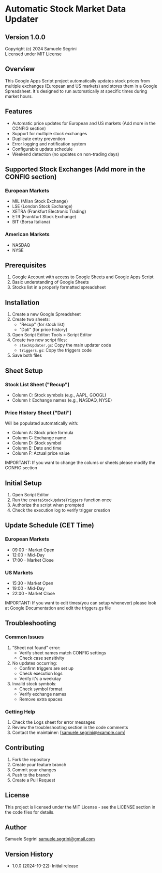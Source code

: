 # Automatic Stock Market Data Updater
## Version 1.0.0

Copyright (c) 2024 Samuele Segrini  
Licensed under MIT License

## Overview
This Google Apps Script project automatically updates stock prices from multiple exchanges (European and US markets) and stores them in a Google Spreadsheet. It's designed to run automatically at specific times during market hours.

## Features
- Automatic price updates for European and US markets (Add more in the CONFIG section)
- Support for multiple stock exchanges
- Duplicate entry prevention
- Error logging and notification system
- Configurable update schedule
- Weekend detection (no updates on non-trading days)

## Supported Stock Exchanges (Add more in the CONFIG section)
### European Markets
- MIL (Milan Stock Exchange)
- LSE (London Stock Exchange)
- XETRA (Frankfurt Electronic Trading)
- ETR (Frankfurt Stock Exchange)
- BIT (Borsa Italiana)

### American Markets
- NASDAQ
- NYSE

## Prerequisites
1. Google Account with access to Google Sheets and Google Apps Script
2. Basic understanding of Google Sheets
3. Stocks list in a properly formatted spreadsheet

## Installation
1. Create a new Google Spreadsheet
2. Create two sheets:
   - "Recup" (for stock list)
   - "Dati" (for price history)
3. Open Script Editor: Tools > Script Editor
4. Create two new script files:
   - `stockUpdater.gs`: Copy the main updater code
   - `triggers.gs`: Copy the triggers code
5. Save both files

## Sheet Setup
### Stock List Sheet ("Recup")
- Column C: Stock symbols (e.g., AAPL, GOOGL)
- Column I: Exchange names (e.g., NASDAQ, NYSE)

### Price History Sheet ("Dati")
Will be populated automatically with:
- Column A: Stock price formula
- Column C: Exchange name
- Column D: Stock symbol
- Column E: Date and time
- Column F: Actual price value

IMPORTANT: If you want to change the colums or sheets please modify the CONFIG section

## Initial Setup
1. Open Script Editor
2. Run the `createStockUpdateTriggers` function once
3. Authorize the script when prompted
4. Check the execution log to verify trigger creation

## Update Schedule (CET Time)
### European Markets
- 09:00 - Market Open
- 12:00 - Mid-Day
- 17:00 - Market Close

### US Markets
- 15:30 - Market Open
- 19:00 - Mid-Day
- 22:00 - Market Close

IMPORTANT: If you want to edit times(you can setup whenever) please look at Google Documentation and edit the triggers.gs file

## Troubleshooting
### Common Issues
1. "Sheet not found" error:
   - Verify sheet names match CONFIG settings
   - Check case sensitivity
2. No updates occurring:
   - Confirm triggers are set up
   - Check execution logs
   - Verify it's a weekday
3. Invalid stock symbols:
   - Check symbol format
   - Verify exchange names
   - Remove extra spaces

### Getting Help
1. Check the Logs sheet for error messages
2. Review the troubleshooting section in the code comments
3. Contact the maintainer: [samuele.segrini@example.com]

## Contributing
1. Fork the repository
2. Create your feature branch
3. Commit your changes
4. Push to the branch
5. Create a Pull Request

## License
This project is licensed under the MIT License - see the LICENSE section in the code files for details.

## Author
Samuele Segrini <samuele.segrini@gmail.com>

## Version History
- 1.0.0 (2024-10-22): Initial release
